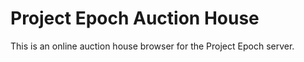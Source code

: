 # Project Epoch Auction House

This is an online auction house browser for the Project Epoch server.
